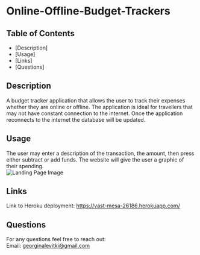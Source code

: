 # Online-Offline-Budget-Trackers

## Table of Contents

- [Description]
- [Usage]
- [Links]
- [Questions]


## Description

A budget tracker application that allows the user to track their expenses whether they are online or offline. The application is ideal for travellers that may not have constant connection to the internet. Once the application reconnects to the internet the database will be updated.


## Usage

The user may enter a description of the transaction, the amount, then press either subtract or add funds. The website will give the user a graphic of their spending.<br>
<img src="public/images/websitevew.JPG" alt="Landing Page Image"/>


## Links

Link to Heroku deployment: <https://vast-mesa-26186.herokuapp.com/>

## Questions

For any questions feel free to reach out: <br>
Email: <georginalevitki@gmail.com>
